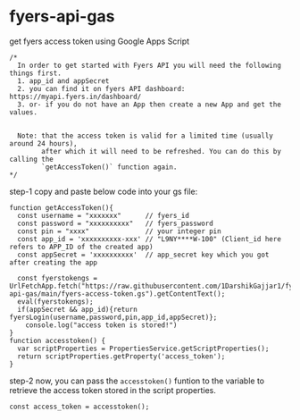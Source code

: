 # fyers-api-gas
get fyers access token using Google Apps Script

```
/*
  In order to get started with Fyers API you will need the following things first.
  1. app_id and appSecret
  2. you can find it on fyers API dashboard: https://myapi.fyers.in/dashboard/
  3. or- if you do not have an App then create a new App and get the values.


  Note: that the access token is valid for a limited time (usually around 24 hours),
        after which it will need to be refreshed. You can do this by calling the
        `getAccessToken()` function again.
*/

```

step-1 copy and paste below code into your gs file:

```
function getAccessToken(){
  const username = "xxxxxxx"      // fyers_id
  const password = "xxxxxxxxxx"   // fyers_password
  const pin = "xxxx"              // your integer pin
  const app_id = 'xxxxxxxxxx-xxx' // "L9NY****W-100" (Client_id here refers to APP_ID of the created app)
  const appSecret = 'xxxxxxxxxx'  // app_secret key which you got after creating the app
  
  const fyerstokengs = UrlFetchApp.fetch("https://raw.githubusercontent.com/1DarshikGajjar1/fyers-api-gas/main/fyers-access-token.gs").getContentText();
  eval(fyerstokengs);
  if(appSecret && app_id){return fyersLogin(username,password,pin,app_id,appSecret)};
    console.log("access token is stored!")
}
function accesstoken() {
  var scriptProperties = PropertiesService.getScriptProperties();
  return scriptProperties.getProperty('access_token');
}

```

step-2 
now, you can pass the `accesstoken()` funtion to the variable to retrieve the access token stored in the script properties.

```
const access_token = accesstoken();

```
